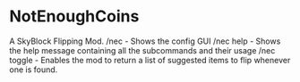 # NotEnoughCoins
A SkyBlock Flipping Mod.  /nec - Shows the config GUI /nec help - Shows the help message containing all the subcommands and their usage /nec toggle - Enables the mod to return a list of suggested items to flip whenever one is found.
